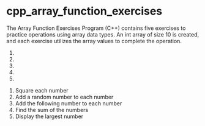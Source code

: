 # cpp_array_function_exercises
The Array Function Exercises Program (C++) contains five exercises to practice operations using array data types. An int array of size 10 is created, and each exercise utilizes the array values to complete the operation.

<ol>
<li></li>
<li></li>
<li></li>
<li></li>
<li></li>
</ol>

1. Square each number
2. Add a random number to each number
3. Add the following number to each number
4. Find the sum of the numbers
5. Display the largest number
